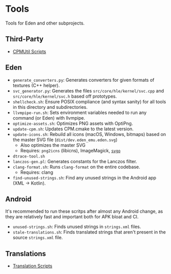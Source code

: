 # Tools

Tools for Eden and other subprojects.

## Third-Party

- [CPMUtil Scripts](./cpm)

## Eden

- `generate_converters.py`: Generates converters for given formats of textures (C++ helper).
- `svc_generator.py`: Generates the files `src/core/hle/kernel/svc.cpp` and `src/core/hle/kernel/svc.h` based off prototypes.
- `shellcheck.sh`: Ensure POSIX compliance (and syntax sanity) for all tools in this directory and subdirectories.
- `llvmpipe-run.sh`: Sets environment variables needed to run any command (or Eden) with llvmpipe.
- `optimize-assets.sh`: Optimizes PNG assets with OptiPng.
- `update-cpm.sh`: Updates CPM.cmake to the latest version.
- `update-icons.sh`: Rebuild all icons (macOS, Windows, bitmaps) based on the master SVG file (`dist/dev.eden_emu.eden.svg`)
    * Also optimizes the master SVG
    * Requires: `png2icns` (libicns), ImageMagick, [`svgo`](https://github.com/svg/svgo)
- `dtrace-tool.sh`
- `lanczos-gen.pl`: Generates constants for the Lanczos filter.
- `clang-format.sh`: Runs `clang-format` on the entire codebase.
    * Requires: clang
- `find-unused-strings.sh`: Find any unused strings in the Android app (XML -> Kotlin).

## Android
It's recommended to run these scritps after almost any Android change, as they are relatively fast and important both for APK bloat and CI.

- `unused-strings.sh`: Finds unused strings in `strings.xml` files.
- `stale-translations.sh`: Finds translated strings that aren't present in the source `strings.xml` file.

## Translations

- [Translation Scripts](./translations)
